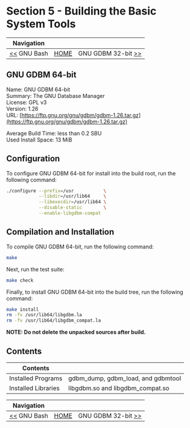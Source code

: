 # Section 5 - Building the Basic System Tools

| Navigation |||
| --- | --- | ---: |
| [<<](./GNUBash.md) GNU Bash | [HOME](../README.md) | GNU GDBM 32-bit [>>](./GNUGDBM32bit.md) |

## GNU GDBM 64-bit

Name: GNU GDBM 64-bit<br />
Summary: The GNU Database Manager<br />
License: GPL v3<br />
Version: 1.26<br />
URL: [https://ftp.gnu.org/gnu/gdbm/gdbm-1.26.tar.gz](https://ftp.gnu.org/gnu/gdbm/gdbm-1.26.tar.gz)<br />

Average Build Time: less than 0.2 SBU<br />
Used Install Space: 13 MiB<br />

## Configuration

To configure GNU GDBM 64-bit for install into the build root, run the following command:

```bash
./configure --prefix=/usr           \
            --libdir=/usr/lib64     \
            --libexecdir=/usr/lib64 \
            --disable-static        \
            --enable-libgdbm-compat
```

## Compilation and Installation

To compile GNU GDBM 64-bit, run the following command:

```bash
make
```

Next, run the test suite:

```bash
make check
```

Finally, to install GNU GDBM 64-bit into the build tree, run the following command:

```bash
make install
rm -fv /usr/lib64/libgdbm.la
rm -fv /usr/lib64/libgdbm_compat.la
```

**NOTE: Do not delete the unpacked sources after build.**

## Contents

| Contents | |
| --- | --- |
| Installed Programs | gdbm_dump, gdbm_load, and gdbmtool |
| Installed Libraries | libgdbm.so and libgdbm_compat.so |

| Navigation |||
| --- | --- | ---: |
| [<<](./GNUBash.md) GNU Bash | [HOME](../README.md) | GNU GDBM 32-bit [>>](./GNUGDBM32bit.md) |
